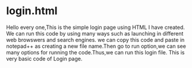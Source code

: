 # login.html

Hello every one,This is the simple login page using HTML I have created. We can run this code by using many ways such as launching in different web browswers and search engines.
we can copy this code and paste in notepad++ as creating a new file name.Then go to run option,we can see many options for running the code.Thus,we can run this login file.
This is very basic code of Login page. 

